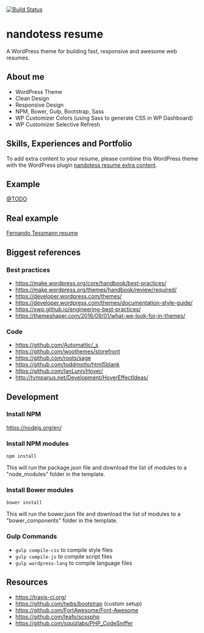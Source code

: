 [![Build Status](https://travis-ci.org/nandotess/nandotess-resume.svg?branch=master)](https://travis-ci.org/nandotess/nandotess-resume)

# nandotess resume
A WordPress theme for building fast, responsive and awesome web resumes.

## About me
* WordPress Theme
* Clean Design
* Responsive Design
* NPM, Bower, Gulp, Bootstrap, Sass
* WP Customizer Colors (using Sass to generate CSS in WP Dashboard)
* WP Customizer Selective Refresh

## Skills, Experiences and Portfolio
To add extra content to your resume, please combine this WordPress theme with the WordPress plugin [nandotess resume extra content](https://github.com/nandotess/nandotess-resume-extra-content).

## Example
[@TODO](#)

## Real example
[Fernando Tessmann resume](http://www.fernandotessmann.com/)

## Biggest references

### Best practices
* https://make.wordpress.org/core/handbook/best-practices/
* https://make.wordpress.org/themes/handbook/review/required/
* https://developer.wordpress.com/themes/
* https://developer.wordpress.com/themes/documentation-style-guide/
* https://xwp.github.io/engineering-best-practices/
* https://themeshaper.com/2016/09/01/what-we-look-for-in-themes/

### Code
* https://github.com/Automattic/_s
* https://github.com/woothemes/storefront
* https://github.com/roots/sage
* https://github.com/toddmotto/html5blank
* https://github.com/IanLunn/Hover/
* http://tympanus.net/Development/HoverEffectIdeas/

## Development

### Install NPM
https://nodejs.org/en/

### Install NPM modules
`npm install`

This will run the package.json file and download the list of modules to a "node_modules" folder in the template.

### Install Bower modules
`bower install`

This will run the bower.json file and download the list of modules to a "bower_components" folder in the template.

### Gulp Commands
* `gulp compile-css` to compile style files
* `gulp compile-js` to compile script files
* `gulp wordpress-lang` to compile language files

## Resources
* https://travis-ci.org/
* https://github.com/twbs/bootstrap (custom setup)
* https://github.com/FortAwesome/Font-Awesome
* https://github.com/leafo/scssphp
* https://github.com/squizlabs/PHP_CodeSniffer
